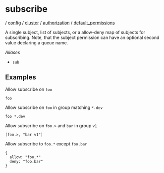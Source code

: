 # subscribe

/ [config](/ref/config/index.md) / [cluster](/ref/config/config/cluster/index.md) / [authorization](/ref/config/config/cluster/authorization/index.md) / [default_permissions](/ref/config/config/cluster/authorization/default_permissions/index.md)

A single subject, list of subjects, or a allow-deny map of
subjects for subscribing. Note, that the subject permission can
have an optional second value declaring a queue name.

_Aliases_

- `sub`

## Examples

Allow subscribe on `foo`

```
foo
```

Allow subscribe on `foo` in group matching `*.dev`

```
foo *.dev
```

Allow subscribe on `foo.>` and `bar` in group `v1`

```
[foo.>, "bar v1"]
```

Allow subscribe to `foo.*` except `foo.bar`

```
{
  allow: "foo.*"
  deny: "foo.bar"
}
```
